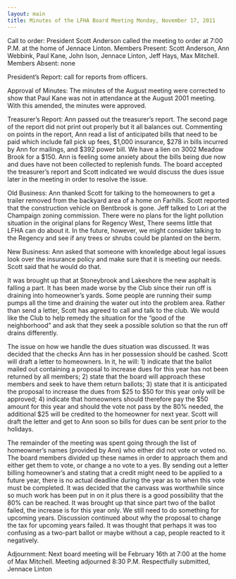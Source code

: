 ```yaml
---
layout: main
title: Minutes of the LFHA Board Meeting Monday, November 17, 2011
---
```


Call to order: President Scott Anderson called the meeting to order
at 7:00 P.M. at the home of Jennace Linton. 
Members Present: Scott Anderson, Ann Webbink, Paul Kane, John Ison,
Jennace Linton, Jeff Hays, Max Mitchell.
Members Absent: none

President’s Report: call for reports from officers. 

Approval of Minutes:  The minutes of the August meeting were
corrected to show that Paul Kane was not in attendance at the August
2001 meeting. With this amended, the minutes were approved.

Treasurer’s Report: Ann passed out the treasurer’s report. The
second page of the report did not print out properly but it all
balances out. Commenting on points in the report, Ann read a list of
anticipated bills that need to be paid which include fall pick up
fees, $1,000 insurance, $278 in bills incurred by Ann for mailings,
and $392 power bill. We have a lien on 3002 Meadow Brook for a $150.
Ann is feeling some anxiety about the bills being due now and dues
have not been collected to replenish funds. The board accepted the
treasurer’s report and Scott indicated we would discuss the dues
issue later in the meeting in order to resolve the issue. 

Old Business: 
Ann thanked Scott for talking to the homeowners to get a trailer
removed from the backyard area of a home on Farhills. Scott reported
that the construction vehicle on Bentbrook is gone. Jeff talked to
Lori at the Champaign zoning commission. There were no plans for the
light pollution situation in the original plans for Regency West,
There seems little that LFHA can do about it. In the future,
however, we might consider talking to the Regency and see if any
trees or shrubs could be planted on the berm.

New Business: 
Ann asked that someone with knowledge about legal issues look over
the insurance policy and make sure that it is meeting our needs.
Scott said that he would do that. 

It was brought up that at Stoneybrook and Lakeshore the new asphalt
is falling a part. It has been made worse by the Club since their
run off is draining into homeowner’s yards.  Some people are running
their sump pumps all the time and draining the water out into the
problem area. Rather than send a letter, Scott has agreed to call
and talk to the club. We would like the Club to help remedy the
situation for the “good of the neighborhood” and ask that they seek
a possible solution so that the run off drains differently. 

The issue on how we handle the dues situation was discussed. It was
decided that the checks Ann has in her possession should be cashed.
Scott will draft a letter to homeowners. In it, he will: 1) indicate
that the ballot mailed out containing a proposal to increase dues
for this year has not been returned by all members; 2) state that
the board will approach these members and seek to have them return
ballots; 3) state that it is anticipated the proposal to increase
the dues from $25 to $50 for this year only will be approved; 4)
indicate that homeowners should therefore pay the $50 amount for
this year and should the vote not pass by the 80% needed, the
additional $25 will be credited to the homeowner for next year.
Scott will draft the letter and get to Ann soon so bills for dues
can be sent prior to the holidays. 

The remainder of the meeting was spent going through the list of
homeowner’s names (provided by Ann) who either did not vote or voted
no. The board members divided up these names in order to approach
them and either get them to vote, or change a no vote to a yes. By
sending out a letter billing homeowner’s and stating that a credit
might need to be applied to a future year, there is no actual
deadline during the year as to when this vote must be completed. It
was decided that the canvass was worthwhile since so much work has
been put in on it plus there is a good possibility that the 80% can
be reached. It was brought up that since part two of the ballot
failed, the increase is for this year only. We still need to do
something for upcoming years. Discussion continued about why the
proposal to change the tax for upcoming years failed. It was thought
that perhaps it was too confusing as a two-part ballot or maybe
without a cap, people reacted to it negatively.

Adjournment:  Next board meeting will be February 16th at 7:00 at
the home of Max Mitchell. Meeting adjourned 8:30 P.M.
Respectfully submitted,
Jennace Linton
